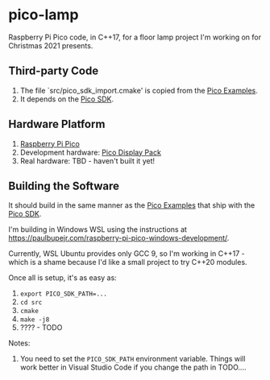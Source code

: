 # pico-lamp
Raspberry Pi Pico code, in C++17, for a floor lamp project I'm working on for Christmas 2021 presents.

## Third-party Code

1. The file `src/pico_sdk_import.cmake' is copied from the [Pico Examples](https://github.com/raspberrypi/pico-examples/blob/master/pico_sdk_import.cmake).
2. It depends on the [Pico SDK](https://github.com/raspberrypi/pico-sdk).

## Hardware Platform

1. [Raspberry Pi Pico](https://www.raspberrypi.com/products/raspberry-pi-pico/)
2. Development hardware: [Pico Display Pack](https://shop.pimoroni.com/products/pico-display-pack)
3. Real hardware: TBD - haven't built it yet!

## Building the Software

It should build in the same manner as the
[Pico Examples](https://github.com/raspberrypi/pico-examples)
that ship with the
[Pico SDK](https://github.com/raspberrypi/pico-sdk).

I'm building in Windows WSL using the instructions
at https://paulbupejr.com/raspberry-pi-pico-windows-development/.

Currently, WSL Ubuntu provides only GCC 9, so I'm working
in C++17 - which is a shame because I'd like a small project
to try C++20 modules.

Once all is setup, it's as easy as:
1. `export PICO_SDK_PATH=...`
2. `cd src`
3. `cmake`
4. `make -j8`
5. ???? - TODO

Notes:
1. You need to set the `PICO_SDK_PATH` environment variable.
   Things will work better in Visual Studio Code if you
   change the path in TODO....
